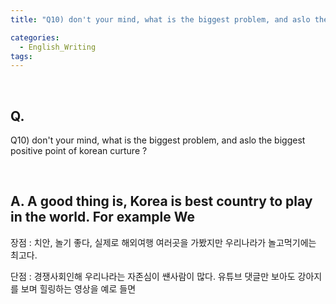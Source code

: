 ```yaml
---
title: "Q10) don't your mind, what is the biggest problem, and aslo the biggest positive point of korean curture ?"

categories:
  - English_Writing
tags:
---
```

<br>

<h2>
Q. 
</h2>

Q10) don't your mind, what is the biggest problem, and aslo the biggest positive point of korean curture ?

<br>

<h2>
A. 
A good thing is, Korea is best country to play in the world. For example We 
</h2>

장점 : 
치안, 놀기 좋다, 실제로 해외여행 여러곳을 가봤지만 우리나라가 놀고먹기에는 최고다.

단점 : 
경쟁사회인해 우리나라는 자존심이 썐사람이 많다. 유튜브 댓글만 보아도 강아지를 보며 힐링하는 영상을 예로 들면 